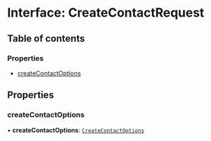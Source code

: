 # Interface: CreateContactRequest

## Table of contents

### Properties

- [createContactOptions](CreateContactRequest.md#createcontactoptions)

## Properties

### <a id="createcontactoptions" name="createcontactoptions"></a> createContactOptions

• **createContactOptions**: [`CreateContactOptions`](CreateContactOptions.md)
